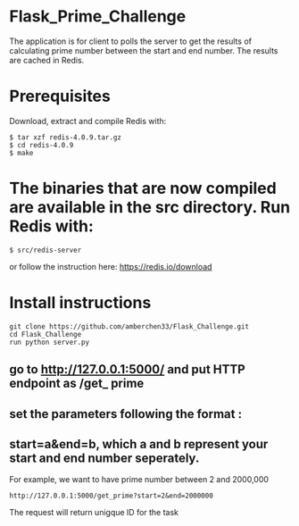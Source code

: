 # Flask_Prime_Challenge
The application is for client to polls the server to get the results of calculating prime number between the start and end number. The results are cached in Redis. 

# Prerequisites

Download, extract and compile Redis with:

```$ wget http://download.redis.io/releases/redis-4.0.9.tar.gz
$ tar xzf redis-4.0.9.tar.gz
$ cd redis-4.0.9
$ make
```

# The binaries that are now compiled are available in the src directory. Run Redis with:

```
$ src/redis-server
```
or follow the instruction here:
https://redis.io/download

# Install instructions
```
git clone https://github.com/amberchen33/Flask_Challenge.git
cd Flask_Challenge
run python server.py
```
## go to http://127.0.0.1:5000/ and put HTTP endpoint as /get_ prime
## set the parameters following the format :
## start=a&end=b, which a and b represent your start and end number seperately. 

For example, we want to have prime number between 2 and 2000,000
```
http://127.0.0.1:5000/get_prime?start=2&end=2000000
```
The request will return unigque ID for the task

